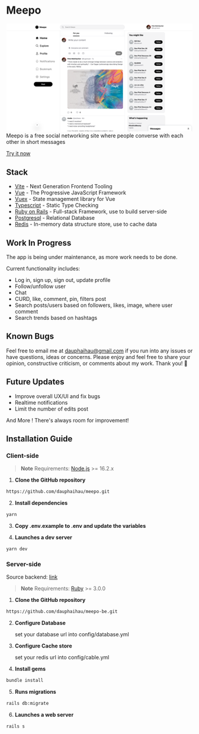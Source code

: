 # Meepo
![Screenshot](./public/preview.png)
Meepo is a free social networking site where people converse with each other in short messages

<a href="https://meepo-app.onrender.com">Try it now</a>

## Stack
- [Vite](https://vitejs.dev/) - Next Generation Frontend Tooling
- [Vue](https://vuejs.org/) - The Progressive JavaScript Framework
- [Vuex](https://vuex.vuejs.org/) - State management library for Vue
- [Typescript](https://www.typescriptlang.org/) - Static Type Checking
- [Ruby on Rails](https://www.typescriptlang.org/) - Full-stack Framework, use to build server-side
- [Postgresql](https://www.postgresql.org/) - Relational Database
- [Redis](https://redis.io/) - In-memory data structure store, use to cache data

## Work In Progress
The app is being under maintenance, as more work needs to be done.

Current functionality includes:
- Log in, sign up, sign out, update profile
- Follow/unfollow user
- Chat
- CURD, like, comment, pin, filters post
- Search posts/users based on followers, likes, image, where user comment 
- Search trends based on hashtags 

## Known Bugs
Feel free to email me at dauphaihau@gmail.com if you run into any issues or have questions, ideas or concerns. Please enjoy
and feel free to share your opinion, constructive criticism, or comments about my work. Thank you! 🙂

## Future Updates
- Improve overall UX/UI and fix bugs
- Realtime notifications
- Limit the number of edits post

And More ! There's always room for improvement!

## Installation Guide
### Client-side
> **Note**
> Requirements: [Node.js](https://nodejs.org) >= 16.2.x
 
1. **Clone the GitHub repository**
```bash
https://github.com/dauphaihau/meepo.git
```
2. **Install dependencies**
```bash
yarn
```
3. **Copy .env.example to .env and update the variables**
 

4. **Launches a dev server**
```bash
yarn dev
```
### Server-side

Source backend: <a href="https://github.com/dauphaihau/meepo-be">link</a>
> **Note**
> Requirements: [Ruby](https://www.ruby-lang.org/en/) >= 3.0.0

1. **Clone the GitHub repository**
```bash
https://github.com/dauphaihau/meepo-be.git
```

2. **Configure Database**
 
    set your database url into config/database.yml 
 

3. **Configure Cache store**
 
    set your redis url into config/cable.yml 
 

4. **Install gems**
```bash
bundle install
```

5. **Runs migrations**
```bash
rails db:migrate
```
6. **Launches a web server**
```bash
rails s
```
